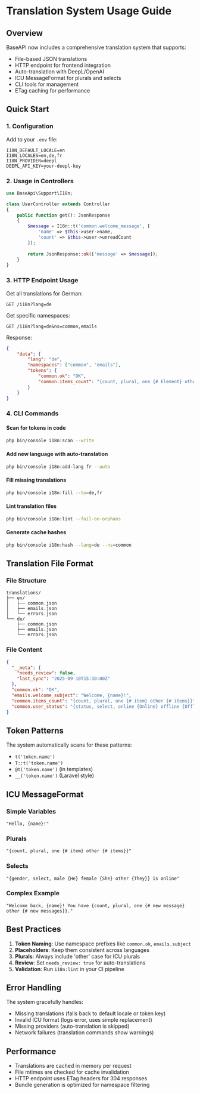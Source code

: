 # Translation System Usage Guide

## Overview

BaseAPI now includes a comprehensive translation system that supports:
- File-based JSON translations
- HTTP endpoint for frontend integration
- Auto-translation with DeepL/OpenAI
- ICU MessageFormat for plurals and selects
- CLI tools for management
- ETag caching for performance

## Quick Start

### 1. Configuration

Add to your `.env` file:

```env
I18N_DEFAULT_LOCALE=en
I18N_LOCALES=en,de,fr
I18N_PROVIDER=deepl
DEEPL_API_KEY=your-deepl-key
```

### 2. Usage in Controllers

```php
use BaseApi\Support\I18n;

class UserController extends Controller
{
    public function get(): JsonResponse
    {
        $message = I18n::t('common.welcome_message', [
            'name' => $this->user->name,
            'count' => $this->user->unreadCount
        ]);
        
        return JsonResponse::ok(['message' => $message]);
    }
}
```

### 3. HTTP Endpoint Usage

Get all translations for German:
```
GET /i18n?lang=de
```

Get specific namespaces:
```
GET /i18n?lang=de&ns=common,emails
```

Response:
```json
{
    "data": {
        "lang": "de",
        "namespaces": ["common", "emails"],
        "tokens": {
            "common.ok": "OK",
            "common.items_count": "{count, plural, one {# Element} other {# Elemente}}"
        }
    }
}
```

### 4. CLI Commands

#### Scan for tokens in code
```bash
php bin/console i18n:scan --write
```

#### Add new language with auto-translation
```bash
php bin/console i18n:add-lang fr --auto
```

#### Fill missing translations
```bash
php bin/console i18n:fill --to=de,fr
```

#### Lint translation files
```bash
php bin/console i18n:lint --fail-on-orphans
```

#### Generate cache hashes
```bash
php bin/console i18n:hash --lang=de --ns=common
```

## Translation File Format

### File Structure
```
translations/
├── en/
│   ├── common.json
│   ├── emails.json
│   └── errors.json
└── de/
    ├── common.json
    ├── emails.json
    └── errors.json
```

### File Content
```json
{
  "__meta": {
    "needs_review": false,
    "last_sync": "2025-09-10T15:30:00Z"
  },
  "common.ok": "OK",
  "emails.welcome_subject": "Welcome, {name}!",
  "common.items_count": "{count, plural, one {# item} other {# items}}",
  "common.user_status": "{status, select, online {Online} offline {Offline} other {Unknown}}"
}
```

## Token Patterns

The system automatically scans for these patterns:
- `t('token.name')`
- `T::t('token.name')`
- `@t('token.name')` (in templates)
- `__('token.name')` (Laravel style)

## ICU MessageFormat

### Simple Variables
```
"Hello, {name}!"
```

### Plurals
```
"{count, plural, one {# item} other {# items}}"
```

### Selects
```
"{gender, select, male {He} female {She} other {They}} is online"
```

### Complex Example
```
"Welcome back, {name}! You have {count, plural, one {# new message} other {# new messages}}."
```

## Best Practices

1. **Token Naming**: Use namespace prefixes like `common.ok`, `emails.subject`
2. **Placeholders**: Keep them consistent across languages
3. **Plurals**: Always include 'other' case for ICU plurals
4. **Review**: Set `needs_review: true` for auto-translations
5. **Validation**: Run `i18n:lint` in your CI pipeline

## Error Handling

The system gracefully handles:
- Missing translations (falls back to default locale or token key)
- Invalid ICU format (logs error, uses simple replacement)
- Missing providers (auto-translation is skipped)
- Network failures (translation commands show warnings)

## Performance

- Translations are cached in memory per request
- File mtimes are checked for cache invalidation
- HTTP endpoint uses ETag headers for 304 responses
- Bundle generation is optimized for namespace filtering
